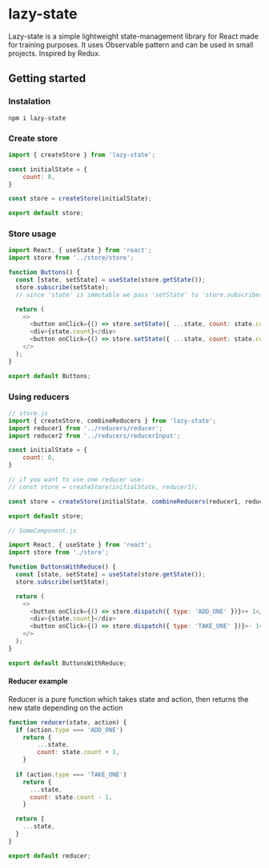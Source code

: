 # lazy-state

Lazy-state is a simple lightweight state-management library for React made for training purposes. It uses Observable pattern and can be used in small projects. Inspired by Redux.

## Getting started 

### Instalation

```
npm i lazy-state
```

### Create store

```javascript
import { createStore } from 'lazy-state';

const initialState = {
    count: 0,
}

const store = createStore(initialState);

export default store;

```

### Store usage

```javascript
import React, { useState } from 'react';
import store from '../store/store';

function Buttons() {
  const [state, setState] = useState(store.getState());
  store.subscribe(setState);
  // since 'state' is immutable we pass 'setState' to 'store.subscribe()'

  return (
    <>
      <button onClick={() => store.setState({ ...state, count: state.count + 1 })}>+ 1</button>
      <div>{state.count}</div>
      <button onClick={() => store.setState({ ...state, count: state.count - 1 })}>- 1</button>
    </>
  );
}

export default Buttons;

```

### Using reducers

```javascript
// store.js
import { createStore, combineReducers } from 'lazy-state';
import reducer1 from '../reducers/reducer';
import reducer2 from '../reducers/reducerInput';

const initialState = {
    count: 0,
}

// if you want to use one reducer use:
// const store = createStore(initialState, reducer1);

const store = createStore(initialState, combineReducers(reducer1, reducer2));

export default store;

// SomeComponent.js

import React, { useState } from 'react';
import store from './store';

function ButtonsWithReduce() {
  const [state, setState] = useState(store.getState());
  store.subscribe(setState);

  return (
    <>
      <button onClick={() => store.dispatch({ type: 'ADD_ONE' })}>+ 1</button>
      <div>{state.count}</div>
      <button onClick={() => store.dispatch({ type: 'TAKE_ONE' })}>- 1</button>
    </>
  );
}

export default ButtonsWithReduce;

```

#### Reducer example

Reducer is a pure function which takes state and action, then returns the new state depending on the action

```javascript
function reducer(state, action) {
  if (action.type === 'ADD_ONE')
    return {
        ...state,
        count: state.count + 1,
    }
  
  if (action.type === 'TAKE_ONE')
    return {
      ...state,
      count: state.count - 1,
    }

  return {
    ...state,
  }
}

export default reducer;
```